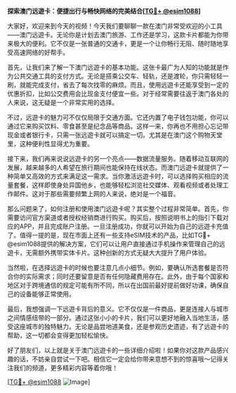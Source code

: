 **探索澳门远遊卡：便捷出行与畅快网络的完美结合[[TG💪+ @esim1088](https://t.me/s/esim1088)]**

大家好，欢迎来到今天的视频！今天我们要聊聊一款在澳门非常受欢迎的小工具——澳门远遊卡。无论你是计划去澳门旅游、工作还是学习，这款卡片都能为你带来极大的便利。它不仅是一张普通的交通卡，更是一个让你畅行无阻、随时随地享受高速网络的好帮手。

首先，让我们来了解一下澳门远遊卡的基本功能。这张卡最广为人知的功能就是作为公共交通工具的支付方式。无论是搭乘公交车、轻轨，还是渡轮，你只需轻轻一刷，就能完成支付，省去了每次找零的麻烦。而且，使用远遊卡还能享受到一定的优惠折扣，比如公交费用会比现金支付便宜一些。对于经常需要往返于澳门各处的人来说，这无疑是一个非常实用的选择。

不过，远遊卡的魅力可不仅仅局限于交通方面。它还内置了电子钱包功能，你可以通过它来购买饮料、零食甚至是纪念品等商品。这样一来，你再也不用担心忘记带现金或者银行卡，只需一张远遊卡就可以搞定一切。尤其是在澳门这个购物天堂里，这种便利性显得尤为重要。

接下来，我们再来说说远遊卡的另一个亮点——数据流量服务。随着移动互联网的发展，越来越多的人希望在旅行期间也能保持在线状态。而澳门远遊卡就提供了一种简单又高效的方式来满足这一需求。当你激活远遊卡时，可以选择购买相应的流量套餐，这样即使身处异国他乡，也能够轻松浏览社交媒体、观看视频或者处理工作邮件。这对于那些需要频繁上网的人来说，绝对是一个福音。

那么问题来了，如何注册和使用澳门远遊卡呢？其实整个过程非常简单。首先，你需要访问官方渠道或者授权经销商进行购买。购买后，按照说明书上的指引下载对应的APP，并且完成账户注册。一旦注册成功，你就可以开始为自己的远遊卡充值了。值得一提的是，现在市面上还有一些支持eSIM技术的产品，比如TG💪+ @esim1088提供的解决方案，它们可以让用户直接通过手机操作来管理自己的远遊卡，无需额外携带实体卡片。这种创新的方式无疑大大提升了用户体验。

当然啦，在选择远遊卡的时候也要注意几点小细节。例如，要确认所选套餐是否符合你的实际需求；同时还要留意是否有任何隐藏费用存在。此外，由于每个国家和地区对于跨境通信的规定可能有所不同，所以在出国前最好提前做好功课，确保自己的设备能够正常使用。

最后，我想强调一下远遊卡背后的意义。它不仅仅是一件商品，更是连接人与城市之间情感纽带的一部分。通过这张小小的卡片，我们可以更好地融入当地生活，感受这座城市的独特魅力。无论是品尝地道美食，还是参观历史遗迹，有了远遊卡的帮助，这一切都会变得更加轻松愉快。

好了朋友们，以上就是关于澳门远遊卡的一些详细介绍啦！如果你对这款产品感兴趣的话，不妨亲自尝试一下吧。相信它一定会给你带来意想不到的惊喜哦～记得关注我们的频道，更多精彩内容等着你哦！

[[TG💪+ @esim1088](https://t.me/s/esim1088) ![Image](https://i.postimg.cc/4NQfJmqS/Snipaste-2025-05-13-00-14-12.png)]